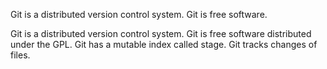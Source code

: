 Git is a distributed version control system.
Git is free software.

Git is a distributed version control system.
Git is free software distributed under the GPL.
Git has a mutable index called stage.
Git tracks changes of files.
